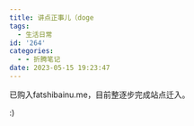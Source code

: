 ```yaml
---
title: 讲点正事儿（doge
tags:
  - 生活日常
id: '264'
categories:
  - - 折腾笔记
date: 2023-05-15 19:23:47
---
```

已购入fatshibainu.me，目前整逐步完成站点迁入。

:)
